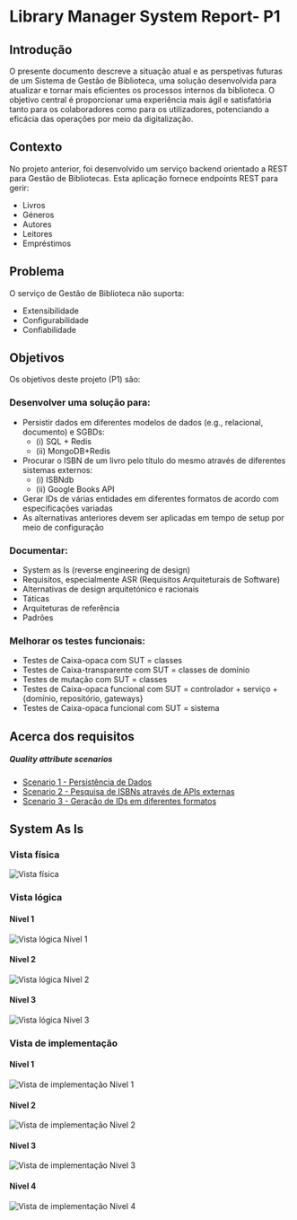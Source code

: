 # Library Manager System Report- P1

## Introdução
O presente documento descreve a situação atual e as perspetivas futuras de um Sistema de Gestão de Biblioteca, uma solução desenvolvida para atualizar e tornar mais eficientes os processos internos da biblioteca. O objetivo central é proporcionar uma experiência mais ágil e satisfatória tanto para os colaboradores como para os utilizadores, potenciando a eficácia das operações por meio da digitalização.
## Contexto
No projeto anterior, foi desenvolvido um serviço backend orientado a REST para Gestão de Bibliotecas. Esta aplicação fornece endpoints REST para gerir:

- Livros
- Géneros
- Autores
- Leitores
- Empréstimos

## Problema
O serviço de Gestão de Biblioteca não suporta:

- Extensibilidade
- Configurabilidade
- Confiabilidade

## Objetivos
Os objetivos deste projeto (P1) são:

### Desenvolver uma solução para:

- Persistir dados em diferentes modelos de dados (e.g., relacional, documento) e SGBDs: 
  - (i) SQL + Redis 
  - (ii) MongoDB+Redis
- Procurar o ISBN de um livro pelo título do mesmo através de diferentes sistemas externos:
  - (i) ISBNdb
  - (ii) Google Books API
- Gerar IDs de várias entidades em diferentes formatos de acordo com especificações variadas
- As alternativas anteriores devem ser aplicadas em tempo de setup por meio de configuração

### Documentar:

- System as Is (reverse engineering de design)
- Requisitos, especialmente ASR (Requisitos Arquiteturais de Software)
- Alternativas de design arquitetónico e racionais
- Táticas
- Arquiteturas de referência
- Padrões

### Melhorar os testes funcionais:

- Testes de Caixa-opaca com SUT = classes
- Testes de Caixa-transparente com SUT = classes de domínio
- Testes de mutação com SUT = classes
- Testes de Caixa-opaca funcional com SUT = controlador + serviço + {domínio, repositório, gateways}
- Testes de Caixa-opaca funcional com SUT = sistema

## Acerca dos requisitos

##### Quality attribute scenarios
- [Scenario 1 - Persistência de Dados](QAS/PersistingData-QAS.md)
- [Scenario 2 - Pesquisa de ISBNs através de APIs externas](QAS/SearchISBN-QAS.md)
- [Scenario 3 - Geração de IDs em diferentes formatos](QAS/IdGeneration-QAS.md)

## System As Is

### Vista física
![Vista física](Images/SAI_-_VF.svg)

### Vista lógica
#### Nivel 1
![Vista lógica Nivel 1](Images/SAI_-_VL1.svg)

#### Nivel 2
![Vista lógica Nivel 2](Images/SAI_-_VL2.svg)

#### Nivel 3
![Vista lógica Nivel 3](Images/SAI_-_VL3.svg)

### Vista de implementação

#### Nivel 1
![Vista de implementação Nivel 1](Images/SAI_-_VI1.svg)

#### Nivel 2
![Vista de implementação Nivel 2](Images/SAI_-_VI2.svg)

#### Nivel 3
![Vista de implementação Nivel 3](Images/SAI_-_VI3.svg)

#### Nivel 4
![Vista de implementação Nivel 4](Images/SAI_-_VI4.svg)